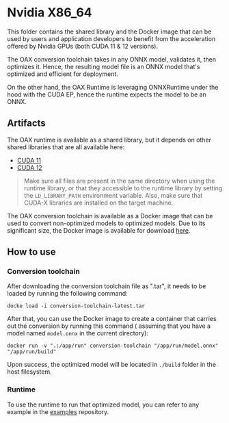# Nvidia X86_64

This folder contains the shared library and the Docker image that can be used by users and application developers to
benefit from the acceleration offered by Nvidia GPUs (both CUDA 11 & 12 versions).

The OAX conversion toolchain takes in any ONNX model, validates it, then optimizes it. Hence, the resulting model file
is an ONNX model that's optimized and efficient for deployment.

On the other hand, the OAX Runtime is leveraging ONNXRuntime under the hood with the CUDA EP, hence the runtime expects
the model to be an ONNX.

## Artifacts

The OAX runtime is available as a shared library, but it depends on other shared libraries that are all available here:
- [CUDA 11](https://download.sclbl.net/OAX/runtimes/CUDA-11/)
- [CUDA 12](https://download.sclbl.net/OAX/runtimes/CUDA-12/)

> Make sure all files are present in the same directory when using the runtime library, or that they accessible to the 
runtime library by setting the `LD_LIBRARY_PATH` environment variable.
> Also, make sure that CUDA-X libraries are installed on the target machine.

The OAX conversion toolchain is available as a Docker image that can be used to convert non-optimized models to
optimized models. Due to its significant size, the Docker image is available for
download [here](https://download.sclbl.net/OAX/toolchains/conversion-toolchain-latest.tar).

## How to use

### Conversion toolchain

After downloading the conversion toolchain file as ".tar", it needs to be loaded by running the following command:

```shell
docke load -i conversion-toolchain-latest.tar
```

After that, you can use the Docker image to create a container that carries out the conversion by running this command (
assuming that you have a model named `model.onnx` in the current directory):

```shell
docker run -v ".:/app/run" conversion-toolchain "/app/run/model.onnx" "/app/run/build"
```

Upon success, the optimized model will be located in `./build` folder in the host filesystem.

### Runtime

To use the runtime to run that optimized model, you can refer to any example in
the [examples](https://github.com/oax-standard/examples) repository.
